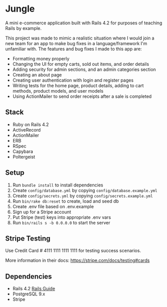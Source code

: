# Jungle

A mini e-commerce application built with Rails 4.2 for purposes of teaching Rails by example.

This project was made to mimic a realistic situation where I would join a new team for an app to make bug fixes in a language/framework I'm unfamiliar with. The features and bug fixes I made to this app are:

- Formatting money properly
- Changing the UI for empty carts, sold out items, and order details
- Adding security for admin sections, and an admin categories section
- Creating an about page
- Creating user authentication with login and register pages
- Writing tests for the home page, product details, adding to cart methods, product models, and user models
- Using ActionMailer to send order receipts after a sale is completed

## Stack

- Ruby on Rails 4.2
- ActiveRecord
- ActionMailer
- ERB
- RSpec
- Capybara
- Poltergeist

## Setup

1. Run `bundle install` to install dependencies
2. Create `config/database.yml` by copying `config/database.example.yml`
3. Create `config/secrets.yml` by copying `config/secrets.example.yml`
4. Run `bin/rake db:reset` to create, load and seed db
5. Create .env file based on .env.example
6. Sign up for a Stripe account
7. Put Stripe (test) keys into appropriate .env vars
8. Run `bin/rails s -b 0.0.0.0` to start the server

## Stripe Testing

Use Credit Card # 4111 1111 1111 1111 for testing success scenarios.

More information in their docs: <https://stripe.com/docs/testing#cards>

## Dependencies

- Rails 4.2 [Rails Guide](http://guides.rubyonrails.org/v4.2/)
- PostgreSQL 9.x
- Stripe
